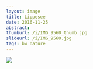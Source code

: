 ```yaml
---
layout: image
title: Lippesee
date: 2016-11-25
abstract:
thumburl: /i/IMG_9560_thumb.jpg
slideurl: /i/IMG_9560.jpg
tags: bw nature
---
```

![]({{site.url}}/i/IMG_9560.jpg)
